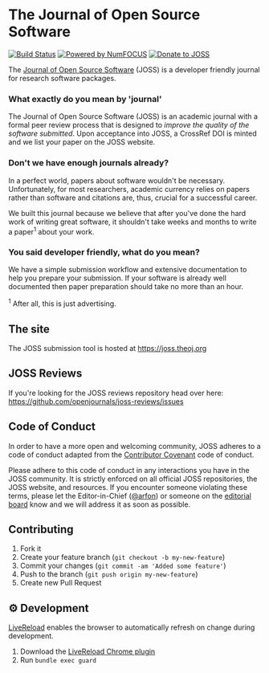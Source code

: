 # The Journal of Open Source Software

[![Build Status](https://github.com/openjournals/joss/actions/workflows/tests.yml/badge.svg)](https://github.com/openjournals/joss/actions/workflows/tests.yml)
[![Powered by NumFOCUS](https://img.shields.io/badge/powered%20by-NumFOCUS-orange.svg?style=flat&colorA=E1523D&colorB=007D8A)](http://numfocus.org)
[![Donate to JOSS](https://img.shields.io/badge/Donate-to%20JOSS-brightgreen.svg)](https://numfocus.org/donate-to-joss)

The [Journal of Open Source Software](https://joss.theoj.org) (JOSS) is a developer friendly journal for research software packages.

### What exactly do you mean by 'journal'

The Journal of Open Source Software (JOSS) is an academic journal with a formal peer review process that is designed to _improve the quality of the software submitted_. Upon acceptance into JOSS, a CrossRef DOI is minted and we list your paper on the JOSS website.

### Don't we have enough journals already?

In a perfect world, papers about software wouldn't be necessary. Unfortunately, for most researchers, academic currency relies on papers rather than software and citations are, thus, crucial for a successful career.

We built this journal because we believe that after you've done the hard work of writing great software, it shouldn't take weeks and months to write a paper<sup>1</sup> about your work.

### You said developer friendly, what do you mean?

We have a simple submission workflow and extensive documentation to help you prepare your submission. If your software is already well documented then paper preparation should take no more than an hour.

<sup>1</sup> After all, this is just advertising.

## The site

The JOSS submission tool is hosted at https://joss.theoj.org

## JOSS Reviews

If you're looking for the JOSS reviews repository head over here: https://github.com/openjournals/joss-reviews/issues

## Code of Conduct

In order to have a more open and welcoming community, JOSS adheres to a code of conduct adapted from the [Contributor Covenant](http://contributor-covenant.org) code of conduct.

Please adhere to this code of conduct in any interactions you have in the JOSS community. It is strictly enforced on all official JOSS repositories, the JOSS website, and resources. If you encounter someone violating these terms, please let the Editor-in-Chief ([@arfon](https://github.com/arfon)) or someone on the [editorial board](https://joss.theoj.org/about#editorial_board) know and we will address it as soon as possible.

## Contributing

1. Fork it
2. Create your feature branch (`git checkout -b my-new-feature`)
3. Commit your changes (`git commit -am 'Added some feature'`)
4. Push to the branch (`git push origin my-new-feature`)
5. Create new Pull Request

## ⚙️ Development

[LiveReload](https://github.com/guard/guard-livereload) enables the browser to automatically refresh on change during development.

1. Download the [LiveReload Chrome plugin](https://chrome.google.com/webstore/detail/livereload/jnihajbhpnppcggbcgedagnkighmdlei/)
2. Run `bundle exec guard`
